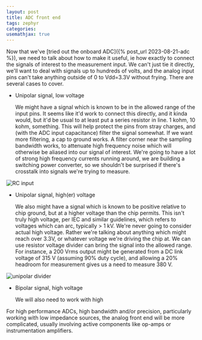 ```yaml
---
layout: post
title: ADC front end
tags: zephyr
categories: 
usemathjax: true
---
```


Now that we've [tried out the onboard ADC]({% post_url 2023-08-21-adc %}), we need to talk about how to make it useful, ie how exactly to connect the signals of interest to the measurement input. We can't just tie it directly, we'll want to deal with signals up to hundreds of volts, and the analog input pins can't take anything outside of 0 to Vdd=3.3V without frying. There are several cases to cover.

* Unipolar signal, low voltage

  We might have a signal which is known to be in the allowed range of the input pins. It seems like it'd work to connect this directly, and it kinda would, but it'd be usual to at least put a series resistor in line. 1 kohm, 10 kohm, something. This will help protect the pins from stray charges, and (with the ADC input capacitance) filter the signal somewhat. If we want more filtering, a cap to ground works. A filter corner near the sampling bandwidth works, to attenuate high frequency noise which will otherwise be aliased into our signal of interest. We're going to have a lot of strong high frequency currents running around, we are building a switching power converter, so we shouldn't be surprised if there's crosstalk into signals we're trying to measure.

![RC input]()

* Unipolar signal, high(er) voltage

  We also might have a signal which is known to be positive relative to chip ground, but at a higher voltage than the chip permits. This isn't truly high voltage, per IEC and similar guidelines, which refers to voltages which can arc, typically > 1 kV. We're never going to consider actual high voltage. Rather we're talking about anything which might reach over 3.3V, or whatever voltage we're driving the chip at. We can use resistor voltage divider can bring the signal into the allowed range. For instance, a 200 Vrms output might be generated from a DC link voltage of 315 V (assuming 90% duty cycle), and allowing a 20% headroom for measurement gives us a need to measure 380 V. 

![unipolar divider]()

* Bipolar signal, high voltage

  We will also need to work with high

For high performance ADCs, high bandwidth and/or precision, particularly working with low impedance sources, the analog front end will be more complicated, usually involving active components like op-amps or instrumentation amplifiers. 

